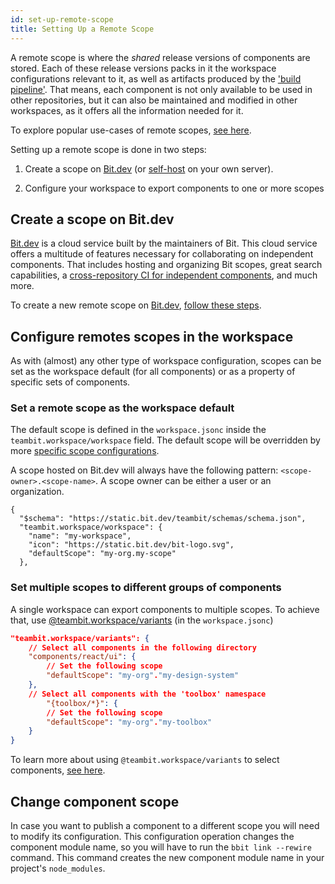 ```yaml
---
id: set-up-remote-scope
title: Setting Up a Remote Scope
---
```


A remote scope is where the *shared* release versions of components are stored. Each of these release versions packs in it the workspace configurations relevant to it, as well as artifacts produced by the ['build pipeline'](/docs/build-pipeline/create-build-task). That means, each component is not only available to be used in other repositories, but it can also be maintained and modified in other workspaces, as it offers all the information needed for it.

To explore popular use-cases of remote scopes, [see here](/docs/getting-started/what-is-bit#popular-use-cases). 


Setting up a remote scope is done in two steps:

1. Create a scope on [Bit.dev](https://bit.dev) (or [self-host](/docs/scope/self-host-bit-scope) on your own server).

2. Configure your workspace to export components to one or more scopes

## Create a scope on Bit.dev

[Bit.dev](https://bit.dev) is a cloud service built by the maintainers of Bit. This cloud service offers a multitude of features necessary for collaborating on independent components. That includes hosting and organizing Bit scopes, great search capabilities, a [cross-repository CI for independent components](/docs/getting-started/what-is-bit#ripple-ci-coming-soon---component-driven-builds), and much more.

To create a new remote scope on [Bit.dev](https://bit.dev), [follow these steps](docs/getting-started/export-to-scope#scope-on-bitdev).

## Configure remotes scopes in the workspace

As with (almost) any other type of workspace configuration, scopes can be set as the workspace default (for all components) or as a property of specific sets of components.

### Set a remote scope as the workspace default
The default scope is defined in the `workspace.jsonc` inside the `teambit.workspace/workspace` field. The default scope will be overridden by more [specific scope configurations](/docs/scope/set-up-remote-scope#set-multiple-scopes-to-different-groups-of-components).

A scope hosted on Bit.dev will always have the following pattern: `<scope-owner>.<scope-name>`. A scope owner can be either a user or an organization.

```jsonc
{
  "$schema": "https://static.bit.dev/teambit/schemas/schema.json",
  "teambit.workspace/workspace": {
    "name": "my-workspace",
    "icon": "https://static.bit.dev/bit-logo.svg",
    "defaultScope": "my-org.my-scope"
  },
```


### Set multiple scopes to different groups of components
A single workspace can export components to multiple scopes. To achieve that, use [@teambit.workspace/variants](/docs/workspace/cascading-rules) (in the `workspace.jsonc`)

```json
"teambit.workspace/variants": {
    // Select all components in the following directory
    "components/react/ui": {
        // Set the following scope 
        "defaultScope": "my-org"."my-design-system"
    },
    // Select all components with the 'toolbox' namespace
        "{toolbox/*}": {
        // Set the following scope
        "defaultScope": "my-org"."my-toolbox"
    }
}
```
To learn more about using `@teambit.workspace/variants` to select components, [see here](/docs/workspace/cascading-rules).

## Change component scope

In case you want to publish a component to a different scope you will need to modify its configuration. This configuration operation changes the component module name, so you will have to run the `bbit link --rewire` command. This command creates the new component module name in your project's `node_modules`.